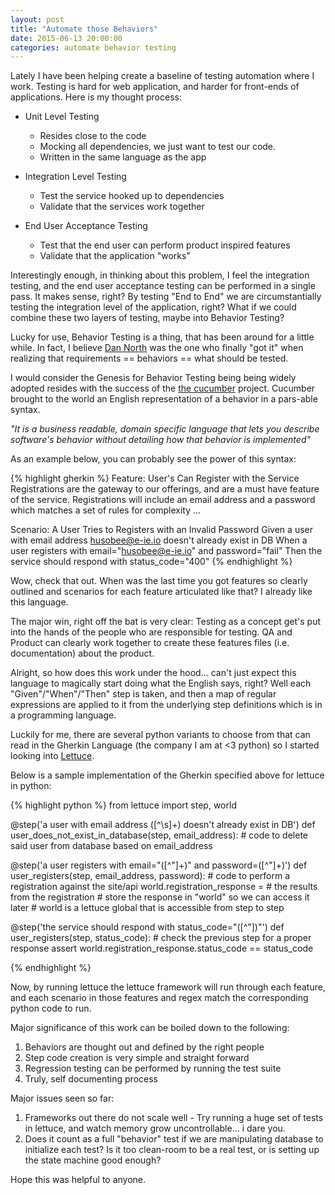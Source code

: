 ```yaml
---
layout: post
title: "Automate those Behaviors"
date: 2015-06-13 20:00:00
categories: automate behavior testing
---
```


Lately I have been helping create a baseline of testing automation where I work.
Testing is hard for web application, and harder for front-ends of applications.
Here is my thought process:

* Unit Level Testing
  * Resides close to the code
  * Mocking all dependencies, we just want to test our code.
  * Written in the same language as the app

* Integration Level Testing
  * Test the service hooked up to dependencies
  * Validate that the services work together

* End User Acceptance Testing
  * Test that the end user can perform product inspired features
  * Validate that the application "works"

Interestingly enough, in thinking about this problem, I feel the integration 
testing, and the end user acceptance testing can be performed in a single pass.
It makes sense, right?  By testing "End to End" we are circumstantially testing
the integration level of the application, right?  What if we could combine these
two layers of testing, maybe into Behavior Testing?

Lucky for use, Behavior Testing is a thing, that has been around for a little 
while.  In fact, I believe [Dan North][dannorth-bdd] was the one who finally 
"got it" when realizing that requirements == behaviors == what should be tested.

I would consider the Genesis for Behavior Testing being being widely adopted 
resides with the success of the [the cucumber][cucumber] project.  Cucumber 
brought to the world an English representation of a behavior in a pars-able 
syntax.

*"It is a business readable, domain specific language that lets you describe 
software's behavior without detailing how that behavior is implemented"*

As an example below, you can probably see the power of this syntax:

{% highlight gherkin %}
Feature: User's Can Register with the Service
  Registrations are the gateway to our offerings, and are a must have
  feature of the service.  Registrations will include an email address
  and a password which matches a set of rules for complexity ...

  Scenario: A User Tries to Registers with an Invalid Password
    Given a user with email address husobee@e-ie.io doesn't already exist in DB
    When a user registers with email="husobee@e-ie.io" and password="fail"
    Then the service should respond with status_code="400"
{% endhighlight %}

Wow, check that out.  When was the last time you got features so clearly 
outlined and scenarios for each feature articulated like that?  I already like
this language.

The major win, right off the bat is very clear: Testing as a concept get's put 
into the hands of the people who are responsible for testing.  QA and Product 
can clearly work together to create these features files (i.e. documentation) 
about the product.

Alright, so how does this work under the hood... can't just expect this language
to magically start doing what the English says, right?  Well each 
"Given"/"When"/"Then" step is taken, and then a map of regular expressions are
applied to it from the underlying step definitions which is in a programming 
language.

Luckily for me, there are several python variants to choose from that can read
in the Gherkin Language (the company I am at <3 python) so I started looking 
into [Lettuce][lettuce].

Below is a sample implementation of the Gherkin specified above for lettuce in 
python:

{% highlight python %}
from lettuce import step, world

@step('a user with email address ([^\s]+) doesn\'t already exist in DB')
def user_does_not_exist_in_database(step, email_address):
    # code to delete said user from database based on email_address

@step('a user registers with email="([^"]+)" and password=([^"]+)')
def user_registers(step, email_address, password):
    # code to perform a registration against the site/api
    world.registration_response = # the results from the registration
    # store the response in "world" so we can access it later
    # world is a lettuce global that is accessible from step to step

@step('the service should respond with status_code="([^"])"')
def user_registers(step, status_code):
    # check the previous step for a proper response
    assert world.registration_response.status_code == status_code

{% endhighlight %}

Now, by running lettuce the lettuce framework will run through each feature, and
each scenario in those features and regex match the corresponding python code to
run.

Major significance of this work can be boiled down to the following:

1. Behaviors are thought out and defined by the right people
2. Step code creation is very simple and straight forward
3. Regression testing can be performed by running the test suite
4. Truly, self documenting process

Major issues seen so far:

1. Frameworks out there do not scale well - Try running a huge set of tests in 
lettuce, and watch memory grow uncontrollable... i dare you. 
2. Does it count as a full "behavior" test if we are manipulating database to 
initialize each test?  Is it too clean-room to be a real test, or is setting up
the state machine good enough?

Hope this was helpful to anyone.

[dannorth-bdd]: http://dannorth.net/introducing-bdd
[gherkin]: https://github.com/cucumber/cucumber/wiki/Gherkin
[lettuce]: http://pythonhosted.org/lettuce
[cucumber]: https://cucumber.io
